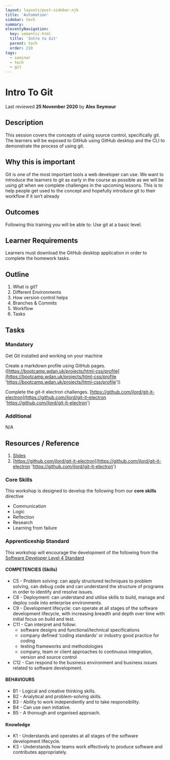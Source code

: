 ```yaml
---
layout: layouts/post-sidebar.njk
title: 'Automation'
sidebar: tech
summary:
eleventyNavigation:
  key: semantic-html
  title: 'Intro to Git'
  parent: tech
  order: 210
tags:
  - seminar
  - tech
  - git
---
```


# Intro To Git

Last reviewed **25 November 2020** by **Alex Seymour**

## Description

This session covers the concepts of using source control, specifically git. The learners will be exposed to GitHub using GitHub desktop and the CLI to demonstrate the process of using git.

## **Why this is important**

Git is one of the most important tools a web developer can use. We want to introduce the learners to git as early in the course as possible as we will be using git when we complete challenges in the upcoming lessons. This is to help people get used to the concept and hopefully introduce git to their workflow if it isn’t already

## **Outcomes**

Following this training you will be able to: Use git at a basic level.

## **Learner Requirements**

Learners must download the GitHub desktop application in order to complete the homework tasks.

## **Outline**

1. What is git?
2. Different Environments
3. How version control helps
4. Branches & Commits
5. Workflow
6. Tasks

## **Tasks**

### **Mandatory**

Get Git installed and working on your machine

Create a markdown profile using GitHub pages. ([https://bootcamp.wdan.uk/projects/html-css/profile](https://bootcamp.wdan.uk/projects/html-css/profile 'https://bootcamp.wdan.uk/projects/html-css/profile'))

Complete the git-it electron challenges. [https://github.com/jlord/git-it-electron](https://github.com/jlord/git-it-electron 'https://github.com/jlord/git-it-electron')

### **Additional**

N/A

## **Resources / Reference**

1. [Slides](https://docs.google.com/presentation/d/1KM0vLTxzsIHLN68UhfFkqpbCFqg-zeQfIN5p73kP_Ug/edit?usp=sharing, 'Lecture Slides')
2. [https://github.com/jlord/git-it-electron](https://github.com/jlord/git-it-electron 'https://github.com/jlord/git-it-electron')

### Core Skills

This workshop is designed to develop the following from our **core skills** directive

- Communication
- Logic
- Reflection
- Research
- Learning from failure

### Apprenticeship Standard

This workshop will encourage the development of the following from the [Software Developer Level 4 Standard](https://www.instituteforapprenticeships.org/apprenticeship-standards/software-developer/)

#### COMPETENCIES (Skills)

- C5 - Problem solving: can apply structured techniques to problem solving, can debug code and can understand the structure of programs in order to identify and resolve issues.
- C8 - Deployment: can understand and utilise skills to build, manage and deploy code into enterprise environments.
- C9 - Development lifecycle: can operate at all stages of the software development lifecycle, with increasing breadth and depth over time with initial focus on build and test.
- C11 - Can interpret and follow:
  - software designs and functional/technical specifications
  - company defined ‘coding standards’ or industry good practice for coding
  - testing frameworks and methodologies
  - company, team or client approaches to continuous integration, version and source control
- C12 - Can respond to the business environment and business issues related to software development.

#### BEHAVIOURS

- B1 - Logical and creative thinking skills.
- B2 - Analytical and problem-solving skills.
- B3 - Ability to work independently and to take responsibility.
- B4 - Can use own initiative.
- B5 - A thorough and organised approach.

#### Knowledge

- K1 - Understands and operates at all stages of the software development lifecycle.
- K3 - Understands how teams work effectively to produce software and contributes appropriately.
